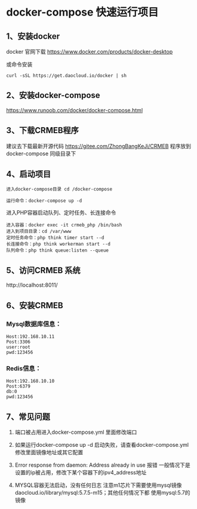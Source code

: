 # docker-compose 快速运行项目
## 1、安装docker
docker 官网下载
https://www.docker.com/products/docker-desktop

或命令安装 
```
curl -sSL https://get.daocloud.io/docker | sh
```
## 2、安装docker-compose
https://www.runoob.com/docker/docker-compose.html
## 3、下载CRMEB程序
建议去下载最新开源代码 https://gitee.com/ZhongBangKeJi/CRMEB
程序放到docker-compose 同级目录下
## 4、启动项目
```
进入docker-compose目录 cd /docker-compose

运行命令：docker-compose up -d
```
进入PHP容器启动队列、定时任务、长连接命令
```
进入容器：docker exec -it crmeb_php /bin/bash
进入到项目目录：cd /var/www
定时任务命令：php think timer start --d
长连接命令：php think workerman start --d
队列命令：php think queue:listen --queue
```
## 5、访问CRMEB 系统
http://localhost:8011/
## 6、安装CRMEB
### Mysql数据库信息：
```
Host:192.168.10.11
Post:3306 
user:root 
pwd:123456 
```
### Redis信息：
```
Host:192.168.10.10
Post:6379
db:0
pwd:123456
```
## 7、常见问题
1. 端口被占用进入docker-compose.yml 里面修改端口

2. 如果运行docker-compose up -d 启动失败，请查看docker-compose.yml 修改里面镜像地址或其它配置

3. Error response from daemon: Address already in use 报错
  一般情况下是设置的ip被占用，修改下某个容器下的ipv4_address地址

4. MYSQL容器无法启动，没有任何日志
  注意m1芯片下需要使用mysql镜像daocloud.io/library/mysql:5.7.5-m15；其他任何情况下都
   使用mysql:5.7的镜像 
